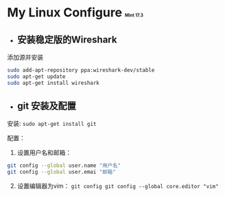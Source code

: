 # My Linux Configure <font size=1>Mint 17.3</font>

- ## 安装稳定版的Wireshark
 添加源并安装 
 ```bash
 sudo add-apt-repository ppa:wireshark-dev/stable
 sudo apt-get update
 sudo apt-get install wireshark
 ```
 
- ## git 安装及配置
 安装: `sudo apt-get install git`

 配置：
 
 1. 设置用户名和邮箱：
 ```bash
 git config --global user.name "用户名"
 git config --global user.emai "邮箱"
 ```
 2. 设置编辑器为vim：
 `git config git config --global core.editor "vim"`